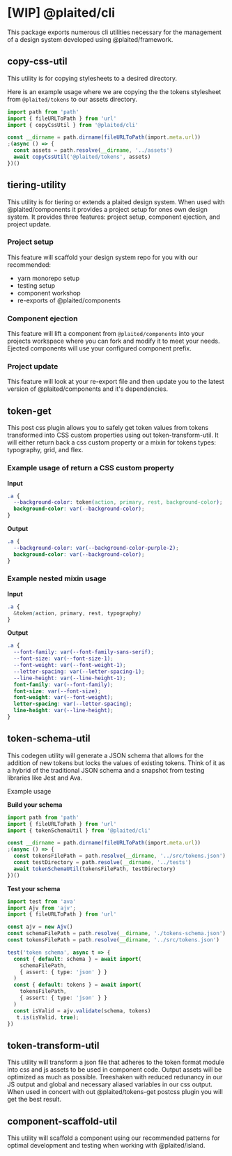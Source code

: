 # [WIP] @plaited/cli

This package exports numerous cli utilities necessary for the management of a design system developed using @plaited/framework.

## copy-css-util
This utility is for copying stylesheets to a desired directory.

Here is an example usage where we are copying the the tokens stylesheet from `@plaited/tokens` to our assets directory.
```ts
import path from 'path'
import { fileURLToPath } from 'url'
import { copyCssUtil } from '@plaited/cli'

const __dirname = path.dirname(fileURLToPath(import.meta.url))
;(async () => {
  const assets = path.resolve(__dirname, '../assets')
  await copyCssUtil('@plaited/tokens', assets)
})()
```

## tiering-utility
This utility is for tiering or extends a plaited design system. When used with @plaited/components it provides a project setup for ones own design system. It provides three features: project setup, component ejection, and project update.

### Project setup
This feature will scaffold your design system repo for you with our recommended:
- yarn monorepo setup
- testing setup
- component workshop
- re-exports of @plaited/components

### Component ejection
This feature will lift a component from `@plaited/components` into your projects workspace where you can fork and modify it to meet your needs. Ejected components will use your configured component prefix.

### Project update
This feature will look at your re-export file and then update you to the latest version of @plaited/components and it's dependencies.

## token-get
This post css plugin allows you to safely get token values from tokens transformed into CSS custom properties using out token-transform-util. It will either return back a css custom property or a mixin for tokens types: typography, grid, and flex.

### Example usage of return a CSS custom property

**Input**
```css
.a {
  --background-color: token(action, primary, rest, background-color);
  background-color: var(--background-color);
}
```
**Output**
```css
.a {
  --background-color: var(--background-color-purple-2);
  background-color: var(--background-color);
}
```

### Example nested mixin usage

**Input**
```css
.a {
  &token(action, primary, rest, typography)
}
```
**Output**
```css
.a {
  --font-family: var(--font-family-sans-serif);
  --font-size: var(--font-size-1);
  --font-weight: var(--font-weight-1);
  --letter-spacing: var(--letter-spacing-1);
  --line-height: var(--line-height-1);
  font-family: var(--font-family);
  font-size: var(--font-size);
  font-weight: var(--font-weight);
  letter-spacing: var(--letter-spacing);
  line-height: var(--line-height);
}
```

## token-schema-util
This codegen utility will generate a JSON schema that allows for the addition of new tokens but locks the values of existing tokens. Think of it as a hybrid of the traditional JSON schema and a snapshot from testing libraries like Jest and Ava.

Example usage

**Build your schema**
```ts
import path from 'path'
import { fileURLToPath } from 'url'
import { tokenSchemaUtil } from '@plaited/cli'

const __dirname = path.dirname(fileURLToPath(import.meta.url))
;(async () => {
  const tokensFilePath = path.resolve(__dirname, '../src/tokens.json')
  const testDirectory = path.resolve(__dirname, '../tests')
  await tokenSchemaUtil(tokensFilePath, testDirectory)
})()
```

**Test your schema**
```ts
import test from 'ava'
import Ajv from 'ajv';
import { fileURLToPath } from 'url'

const ajv = new Ajv()
const schemaFilePath = path.resolve(__dirname, './tokens-schema.json')
const tokensFilePath = path.resolve(__dirname, '../src/tokens.json')

test('token schema', async t => {
  const { default: schema } = await import(
    schemaFilePath,
    { assert: { type: 'json' } }
  )
  const { default: tokens } = await import(
    tokensFilePath,
    { assert: { type: 'json' } }
  )
  const isValid = ajv.validate(schema, tokens)
   t.is(isValid, true);
})
```

## token-transform-util
This utility will transform a json file that adheres to the token format module into css and js assets to be used in component code. Output assets will be optimized as much as possible. Treeshaken with reduced redunancy in our JS output and global and necessary aliased variables in our css output. When used in concert with out @plaited/tokens-get postcss plugin you will get the best result.

## component-scaffold-util
This utility will scaffold a component using our recommended patterns for optimal development and testing when working with @plaited/island.



